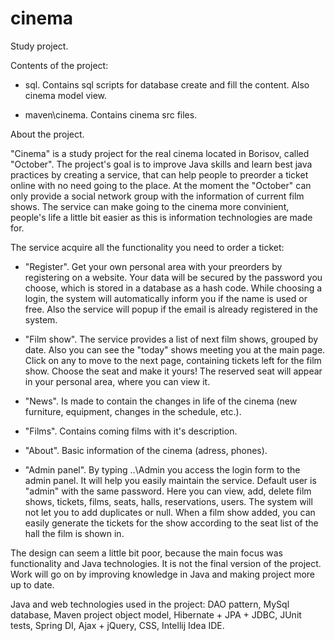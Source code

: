 # cinema
Study project.

Contents of the project:

- sql. Contains sql scripts for database create and fill the content.
Also cinema model view.

- maven\cinema. Contains cinema src files.


About the project.

"Cinema" is a study project for the real cinema located in Borisov, called "October". The project's goal is to improve Java skills and learn best java practices by creating a service, that can help people to preorder a ticket online with no need going to the place. At the moment the "October" can only provide a social network group with the information of current film shows. The service can make going to the cinema more convinient, people's life a little bit easier as this is information technologies are made for.

The service acquire all the functionality you need to order a ticket:
- "Register". Get your own personal area with your preorders by registering on a website. Your data will be secured by the password you choose, which is stored in a database as a hash code. While choosing a login, the system will automatically inform you if the name is used or free. Also the service will popup if the email is already registered in the system.

-  "Film show". The service provides a list of next film shows, grouped by date. Also you can see the "today" shows meeting you at the main page. Click on any to move to the next page, containing tickets left for the film show. Choose the seat and make it yours! The reserved seat will appear in your personal area, where you can view it. 

- "News". Is made to contain the changes in life of the cinema (new furniture, equipment, changes in the schedule, etc.).

- "Films". Contains coming films with it's description.

- "About". Basic information of the cinema (adress, phones).

- "Admin panel". By typing ..\Admin you access the login form to the admin panel. It will help you easily maintain the service. Default user is "admin" with the same password. Here you can view, add, delete film shows, tickets, films, seats, halls, reservations, users. The system will not let you to add duplicates or null. When a film show added, you can easily generate the tickets for the show according to the seat list of the hall the film is shown in.

The design can seem a little bit poor, because the main focus was functionality and Java technologies. It is not the final version of the project. Work will go on by improving knowledge in Java and making project more up to date. 

Java and web technologies used in the project: DAO pattern, MySql database, Maven project object model, Hibernate + JPA + JDBC, JUnit tests, Spring DI, Ajax + jQuery, CSS, Intellij Idea IDE.
